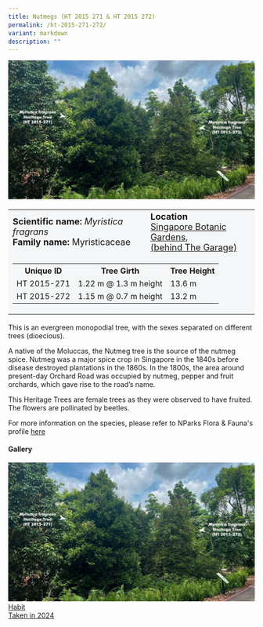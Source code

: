```yaml
---
title: Nutmegs (HT 2015 271 & HT 2015 272)
permalink: /ht-2015-271-272/
variant: markdown
description: ""
---
```

<div class="isomer-image-wrapper">
<img src="/images/Heritage_trees_photos/myrfra_ht2015-271-272_habit.jpg">
</div><table style="minWidth: 100px; font-size: 18px; background: #F4F6F7">
<tbody><tr>
<td rowspan="1" colspan="1">
<strong>Scientific name:</strong> <em>Myristica fragrans</em> 
<br><strong>Family name: </strong>Myristicaceae
</td>
<td rowspan="1" colspan="1">
<strong>Location</strong><a href="https://www.onemap.gov.sg/?lat=1.4073399999964449&amp;lng=103.98852599999908">
<br>Singapore Botanic Gardens,<br>(behind The Garage)</a>
</td>
</tr>
<tr><td rowspan="1" colspan="3">
<table style="minWidth: 100px; font-size: 16px;">
<tbody>
<tr>
 <th>Unique ID</th>
 <th>Tree Girth</th>
 <th>Tree Height</th>
</tr>
<tr>
 <td>HT 2015-271</td>
 <td>1.22 m @ 1.3 m height</td>
 <td>13.6 m</td>
</tr>
<tr>
 <td>HT 2015-272</td>
 <td>1.15 m @ 0.7 m height</td>
 <td>13.2 m</td>
</tr></tbody>
</table>
</td></tr></tbody></table>
<p>This is an evergreen monopodial tree, with the sexes separated on different trees (dioecious).</p>

<p>A native of the Moluccas, the Nutmeg tree is the source of the nutmeg spice. Nutmeg was a major spice crop in Singapore in the 1840s before disease destroyed plantations in the 1860s. In the 1800s, the area around present-day Orchard Road was occupied by nutmeg, pepper and fruit orchards, which gave rise to the road’s name.</p>

<p>This Heritage Trees are female trees as they were observed to have fruited. The flowers are pollinated by beetles.</p>

<p></p><p>For more information on the species, please refer to NParks Flora &amp; Fauna's profile <a href="https://www.nparks.gov.sg/florafaunaweb/flora/3/0/3037">here</a></p>

<h4><b>Gallery</b></h4>
<div class="isomer-card-grid">
<a href="/images/Heritage_trees_photos/myrfra_ht2015-271-272_habit.jpg" class="isomer-card">
<div class="isomer-card-image">
<div class="isomer-image-wrapper"><img src="/images/Heritage_trees_photos/myrfra_ht2015-271-272_habit.jpg"></div></div>
<div class="isomer-card-body"><div class="isomer-card-title">Habit</div><div class="isomer-card-description">Taken in 2024</div></div></a><p></p></div>